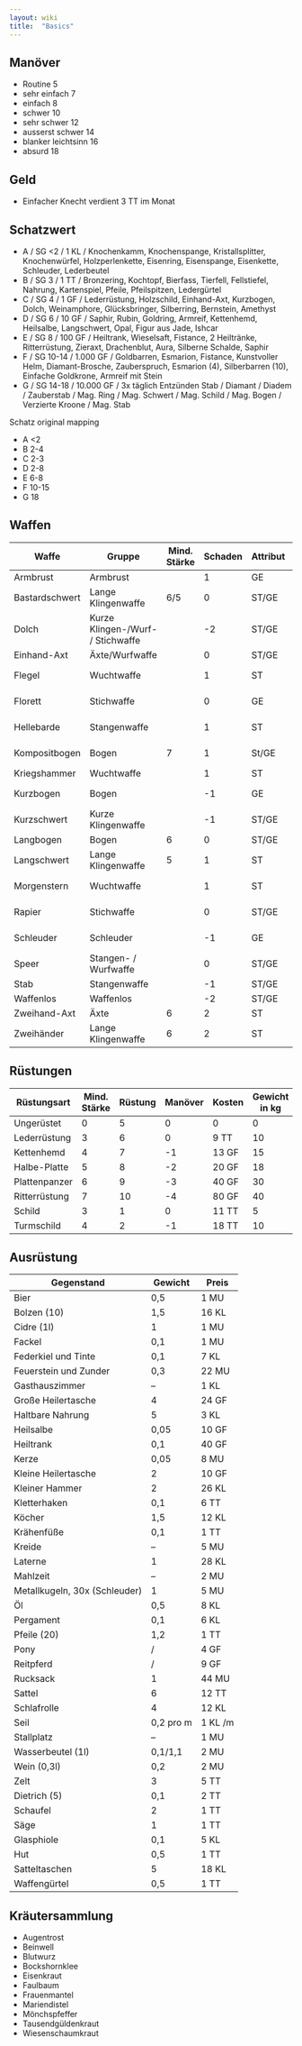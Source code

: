```yaml
---
layout: wiki
title:  "Basics"
---
```

## Manöver
- Routine 5
- sehr einfach 7
- einfach 8
- schwer 10
- sehr schwer 12
- ausserst schwer 14
- blanker leichtsinn 16
- absurd 18

## Geld
- Einfacher Knecht verdient 3 TT im Monat

## Schatzwert
- A / SG <2 / 1 KL / Knochenkamm, Knochenspange, Kristallsplitter, Knochenwürfel, Holzperlenkette, Eisenring, Eisenspange, Eisenkette, Schleuder, Lederbeutel
- B / SG 3 / 1 TT / Bronzering, Kochtopf, Bierfass, Tierfell, Fellstiefel, Nahrung, Kartenspiel, Pfeile, Pfeilspitzen, Ledergürtel
- C / SG 4 / 1 GF / Lederrüstung, Holzschild, Einhand-Axt, Kurzbogen, Dolch, Weinamphore, Glücksbringer, Silberring, Bernstein, Amethyst
- D / SG 6 / 10 GF / Saphir, Rubin, Goldring, Armreif, Kettenhemd, Heilsalbe, Langschwert, Opal, Figur aus Jade, Ishcar
- E / SG 8 / 100 GF / Heiltrank, Wieselsaft, Fistance, 2 Heiltränke, Ritterrüstung, Zieraxt, Drachenblut, Aura, Silberne Schalde, Saphir
- F / SG 10-14 / 1.000 GF / Goldbarren, Esmarion, Fistance, Kunstvoller Helm, Diamant-Brosche, Zauberspruch, Esmarion (4), Silberbarren (10), Einfache Goldkrone, Armreif mit Stein
- G / SG 14-18 / 10.000 GF / 3x täglich Entzünden Stab / Diamant / Diadem / Zauberstab / Mag. Ring / Mag. Schwert / Mag. Schild / Mag. Bogen / Verzierte Kroone / Mag. Stab

Schatz original mapping
- A <2
- B 2-4
- C 2-3
- D 2-8
- E 6-8
- F 10-15
- G 18

## Waffen

| Waffe          | Gruppe                            | Mind. Stärke | Schaden | Attribut | kg  | Ini-Bonus | Preis |
|----------------|-----------------------------------|--------------|---------|----------|-----|-----------|-------|
| Armbrust       | Armbrust                          |              |       1 | GE       |   5 |         2 | 5 GF  |
| Bastardschwert | Lange Klingenwaffe                |          6/5 |       0 | ST/GE    |   3 |         0 | 2 GF  |
| Dolch          | Kurze Klingen-/Wurf- / Stichwaffe |              |      -2 | ST/GE    | 0,5 |         2 | 6 TT  |
| Einhand-Axt    | Äxte/Wurfwaffe                    |              |       0 | ST/GE    |   3 |         0 | 4 TT  |
| Flegel         | Wuchtwaffe                        |              |       1 | ST       | 4,5 |         0 | 38 TT |
| Florett        | Stichwaffe                        |              |       0 | GE       | 2,5 |         2 | 48 TT |
| Hellebarde     | Stangenwaffe                      |              |       1 | ST       |   5 |        -1 | 28 TT |
| Kompositbogen  | Bogen                             |            7 |       1 | St/GE    | 1,5 |        -1 | 34 TT |
| Kriegshammer   | Wuchtwaffe                        |              |       1 | ST       | 3,5 |         0 | 3 GF  |
| Kurzbogen      | Bogen                             |              |      -1 | GE       | 1,5 |         1 | 12 TT |
| Kurzschwert    | Kurze Klingenwaffe                |              |      -1 | ST/GE    |   2 |         1 | 14 TT |
| Langbogen      | Bogen                             |            6 |       0 | ST/GE    |   2 |         0 | 2 GF  |
| Langschwert    | Lange Klingenwaffe                |            5 |       1 | ST       |   4 |         0 | 26 TT |
| Morgenstern    | Wuchtwaffe                        |              |       1 | ST       |   4 |         0 | 24 TT |
| Rapier         | Stichwaffe                        |              |       0 | ST/GE    | 1,5 |         1 | 44 TT |
| Schleuder      | Schleuder                         |              |      -1 | GE       |   0 |         1 | 2 MU  |
| Speer          | Stangen- / Wurfwaffe              |              |       0 | ST/GE    |   4 |         0 | 46 KL |
| Stab           | Stangenwaffe                      |              |      -1 | ST/GE    |   3 |         1 | 1 KL  |
| Waffenlos      | Waffenlos                         |              |      -2 | ST/GE    |   0 |         1 |     0 |
| Zweihand-Axt   | Äxte                              |            6 |       2 | ST       |   6 |        -1 | 4 GF  |
| Zweihänder     | Lange Klingenwaffe                |            6 |       2 | ST       |   4 |         0 | 4 GF  |

## Rüstungen

| Rüstungsart   | Mind. Stärke   | Rüstung | Manöver    | Kosten | Gewicht in kg |
|---------------|----------------|---------|------------|--------|---------------|
| Ungerüstet    |              0 |       5 |          0 |      0 |             0 |
| Lederrüstung  |              3 |       6 |          0 | 9 TT   |            10 |
| Kettenhemd    |              4 |       7 |         -1 | 13 GF  |            15 |
| Halbe-Platte  |              5 |       8 |         -2 | 20 GF  |            18 |
| Plattenpanzer |              6 |       9 |         -3 | 40 GF  |            30 |
| Ritterrüstung |              7 |      10 |         -4 | 80 GF  |            40 |
| Schild        |              3 |       1 |          0 | 11 TT  |             5 |
| Turmschild    |              4 |       2 |         -1 | 18 TT  |            10 |

## Ausrüstung

| Gegenstand                    | Gewicht   | Preis   |
|-------------------------------|-----------|---------|
| Bier                          | 0,5       | 1 MU    |
| Bolzen (10)                   | 1,5       | 16 KL   |
| Cidre (1l)                    |         1 | 1 MU    |
| Fackel                        | 0,1       | 1 MU    |
| Federkiel und Tinte           | 0,1       | 7 KL    |
| Feuerstein und Zunder         | 0,3       | 22 MU   |
| Gasthauszimmer                | –         | 1 KL    |
| Große Heilertasche            |         4 | 24 GF   |
| Haltbare Nahrung              |         5 | 3 KL    |
| Heilsalbe                     | 0,05      | 10 GF   |
| Heiltrank                     | 0,1       | 40 GF   |
| Kerze                         | 0,05      | 8 MU    |
| Kleine Heilertasche           |         2 | 10 GF   |
| Kleiner Hammer                |         2 | 26 KL   |
| Kletterhaken                  | 0,1       | 6 TT    |
| Köcher                        | 1,5       | 12 KL   |
| Krähenfüße                    | 0,1       | 1 TT    |
| Kreide                        | –         | 5 MU    |
| Laterne                       |         1 | 28 KL   |
| Mahlzeit                      | –         | 2 MU    |
| Metallkugeln, 30x (Schleuder) |         1 | 5 MU    |
| Öl                            | 0,5       | 8 KL    |
| Pergament                     | 0,1       | 6 KL    |
| Pfeile (20)                   | 1,2       | 1 TT    |
| Pony                          | /         | 4 GF    |
| Reitpferd                     | /         | 9 GF    |
| Rucksack                      |         1 | 44 MU   |
| Sattel                        |         6 | 12 TT   |
| Schlafrolle                   |         4 | 12 KL   |
| Seil                          | 0,2 pro m | 1 KL /m |
| Stallplatz                    | –         | 1 MU    |
| Wasserbeutel (1l)             | 0,1/1,1   | 2 MU    |
| Wein (0,3l)                   | 0,2       | 2 MU    |
| Zelt                          |         3 | 5 TT    |
| Dietrich (5)                  | 0,1       | 2 TT    |
| Schaufel                      |         2 | 1 TT    |
| Säge                          |         1 | 1 TT    |
| Glasphiole                    |       0,1 | 5 KL    |
| Hut                           |       0,5 | 1 TT    |
| Satteltaschen                 |         5 | 18 KL   |
| Waffengürtel                  |       0,5 | 1 TT    |

## Kräutersammlung
- Augentrost
- Beinwell
- Blutwurz
- Bockshornklee
- Eisenkraut
- Faulbaum
- Frauenmantel
- Mariendistel
- Mönchspfeffer
- Tausendgüldenkraut
- Wiesenschaumkraut